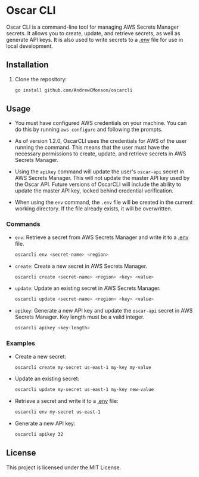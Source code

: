# Oscar CLI

Oscar CLI is a command-line tool for managing AWS Secrets Manager secrets. It allows you to create, update, and retrieve secrets, as well as generate API keys. It is also used to write secrets to a [.env](http://_vscodecontentref_/0) file for use in local development.

## Installation

1. Clone the repository:
    ```sh
    go install github.com/AndrewCMonson/oscarcli
    ```
## Usage

- You must have configured AWS credentials on your machine. You can do this by running `aws configure` and following the prompts.

- As of version 1.2.0, OscarCLI uses the credentials for AWS of the user running the command. This means that the user must have the necessary permissions to create, update, and retrieve secrets in AWS Secrets Manager.

- Using the `apikey` command will update the user's `oscar-api` secret in AWS Secrets Manager. This will not update the master API key used by the Oscar API. Future versions of OscarCLI will include the ability to update the master API key, locked behind credential verification.

- When using the `env` command, the `.env` file will be created in the current working directory. If the file already exists, it will be overwritten.

### Commands

- `env`: Retrieve a secret from AWS Secrets Manager and write it to a [.env](http://_vscodecontentref_/1) file.
    ```sh
    oscarcli env <secret-name> <region>
    ```

- `create`: Create a new secret in AWS Secrets Manager.
    ```sh
    oscarcli create <secret-name> <region> <key> <value>
    ```

- `update`: Update an existing secret in AWS Secrets Manager.
    ```sh
    oscarcli update <secret-name> <region> <key> <value>
    ```

- `apikey`: Generate a new API key and update the `oscar-api` secret in AWS Secrets Manager. Key length must be a valid integer.
    ```sh
    oscarcli apikey <key-length>
    ```

### Examples

- Create a new secret:
    ```sh
    oscarcli create my-secret us-east-1 my-key my-value
    ```

- Update an existing secret:
    ```sh
    oscarcli update my-secret us-east-1 my-key new-value
    ```

- Retrieve a secret and write it to a [.env](http://_vscodecontentref_/2) file:
    ```sh
    oscarcli env my-secret us-east-1
    ```

- Generate a new API key:
    ```sh
    oscarcli apikey 32
    ```

## License

This project is licensed under the MIT License.